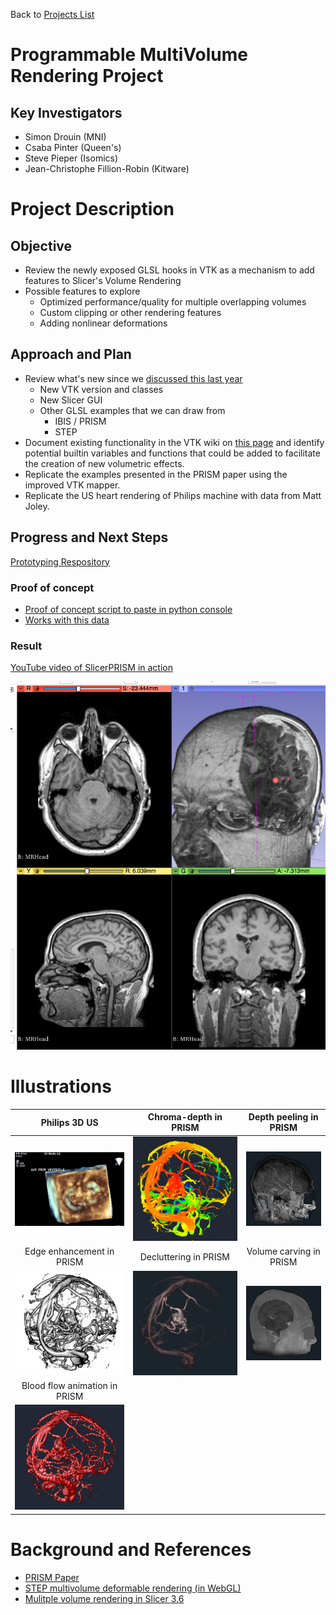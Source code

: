 Back to [Projects List](../../README.md#ProjectsList)

# Programmable MultiVolume Rendering Project

## Key Investigators

- Simon Drouin (MNI)
- Csaba Pinter (Queen's)
- Steve Pieper (Isomics)
- Jean-Christophe Fillion-Robin (Kitware)


# Project Description

## Objective

* Review the newly exposed GLSL hooks in VTK as a mechanism to add features to Slicer's Volume Rendering 
* Possible features to explore
  * Optimized performance/quality for multiple overlapping volumes
  * Custom clipping or other rendering features
  * Adding nonlinear deformations

## Approach and Plan

* Review what's new since we [discussed this last year](https://na-mic.org/wiki/Project_Week_25/Next_Generation_GPU_Volume_Rendering)
  * New VTK version and classes
  * New Slicer GUI
  * Other GLSL examples that we can draw from
    * IBIS / PRISM
    * STEP
* Document existing functionality in the VTK wiki on [this page](https://www.vtk.org/Wiki/VTK/ProgrammableMultiVolumeRendering) and identify potential builtin variables and functions that could be added to facilitate the creation of new volumetric effects.
* Replicate the examples presented in the PRISM paper using the improved VTK mapper.
* Replicate the US heart rendering of Philips machine with data from Matt Joley.

## Progress and Next Steps

[Prototyping Respository](https://github.com/pieper/VTKCustomShaders)

### Proof of concept
* [Proof of concept script to paste in python console](https://github.com/pieper/VTKCustomShaders/blob/master/SlicerShader.py)
* [Works with this data](https://github.com/NA-MIC/ProjectWeek/releases/download/ThursdayEvening-2018-06-28/2018-06-28-Scene.mrb)

### Result
[YouTube video of SlicerPRISM in action](https://youtu.be/yiEI_yBMu8k)

![SlicerPRISM](SlicerPRISM-2018-06-28.png)

# Illustrations


<!--Add pictures and links to videos that demonstrate what has been accomplished.-->
Philips 3D US             |  Chroma-depth in PRISM | Depth peeling in PRISM
:-------------------------:|:-------------------------:|:-------------------------:
![jolley-us](matt-jolley-us.png) | ![chroma-depth](chroma-depth-crop.png) | ![](depth-peeling-crop.png)
Edge enhancement in PRISM | Decluttering in PRISM | Volume carving in PRISM
![](edge-and-shading.png) | ![](decluttered-crop.png) | ![](volume-carving-crop.png)
Blood flow animation in PRISM | |  
![](flow-illustration-crop.png) | |

# Background and References

<!--Use this space for information that may help people better understand your project, like links to papers, source code, or data.-->

- [PRISM Paper](http://journals.plos.org/plosone/article?id=10.1371/journal.pone.0193636)
- [STEP multivolume deformable rendering (in WebGL)](https://www.youtube.com/watch?v=8dputUoKBTA)
- [Mulitple volume rendering in Slicer 3.6](https://www.slicer.org/wiki/Modules:VolumeRendering-Documentation-3.6)
